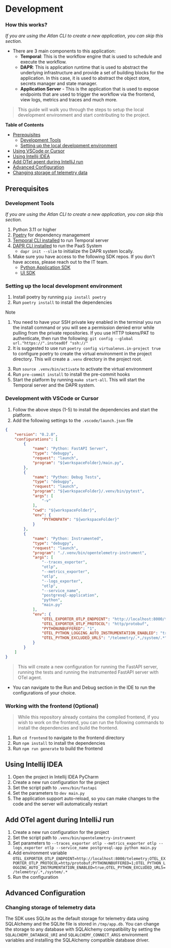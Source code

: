 # Development

### How this works?
_If you are using the Atlan CLI to create a new application, you can skip this section._
- There are 3 main components to this application:
    - **Temporal**: This is the workflow engine that is used to schedule and execute the workflow.
    - **DAPR**: This is application runtime that is used to abstract the underlying infrastructure and provide a set of building blocks for the application. In this case, it is used to abstract the object store, secrets manager and state manager.
    - **Application Server** - This is the application that is used to expose endpoints that are used to trigger the workflow via the frontend, view logs, metrics and traces and much more.


> This guide will walk you through the steps to setup the local development environment and start contributing to the project.

**Table of Contents**
- [Prerequisites](#prerequisites)
    - [Development Tools](#development-tools)
    - [Setting up the local development environment](#setting-up-the-local-development-environment)
- [Using VSCode or Cursor](#development-with-vscode-or-cursor)
- [Using Intellij IDEA](#using-intellij-idea)
- [Add OTel agent during IntelliJ run](#add-otel-agent-during-intellij-run)
- [Advanced Configuration](#advanced-configuration)
- [Changing storage of telemetry data](#changing-storage-of-telemetry-data)


## Prerequisites

### Development Tools
_If you are using the Atlan CLI to create a new application, you can skip this section._
1. Python 3.11 or higher
2. [Poetry](https://python-poetry.org/) for dependency management
3. [Temporal CLI installed](https://docs.temporal.io/docs/cli/) to run Temporal server
4. [DAPR CLI installed](https://docs.dapr.io/getting-started/install-dapr-cli/) to run the PaaS System
    - `dapr init --slim` to initialize the DAPR system locally.
5. Make sure you have access to the following SDK repos. If you don't have access, please reach out to the IT team.
   - [Python Application SDK](https://github.com/atlanhq/application-sdk)
   - [UI SDK](https://github.com/atlanhq/application-sdk)


### Setting up the local development environment
1. Install poetry by running `pip install poetry`
2. Run `poetry install` to install the dependencies
> [!NOTE]
> 1. You need to have your SSH private key enabled in the terminal you run the install command or you will see a permission denied error while pulling from the private repositories. If you use HTTP tokens/PAT to authenticate, then run the following:
    ```
    git config --global url."https://".insteadOf "ssh://"
    ```
> 2. It is suggested to use run `poetry config virtualenvs.in-project true` to configure poetry to create the virtual environment in the project directory. This will create a `.venv` directory in the project root.
3. Run `source .venv/bin/activate` to activate the virtual environment
4. Run `pre-commit install` to install the pre-commit hooks
5. Start the platform by running `make start-all`. This will start the Temporal server and the DAPR system.


### Development with VSCode or Cursor
1. Follow the above steps (1-5) to install the dependencies and start the platform.
2. Add the following settings to the `.vscode/launch.json` file
```json
{
    "version": "0.2.0",
    "configurations": [
        {
            "name": "Python: FastAPI Server",
            "type": "debugpy",
            "request": "launch",
            "program": "${workspaceFolder}/main.py",
        },
        {
            "name": "Python: Debug Tests",
            "type": "debugpy",
            "request": "launch",
            "program": "${workspaceFolder}/.venv/bin/pytest",
            "args": [
                "-v"
            ],
            "cwd": "${workspaceFolder}",
            "env": {
                "PYTHONPATH": "${workspaceFolder}"
            }
        },
        {
            "name": "Python: Instrumented",
            "type": "debugpy",
            "request": "launch",
            "program": "./.venv/bin/opentelemetry-instrument",
            "args": [
                "--traces_exporter",
                "otlp",
                "--metrics_exporter",
                "otlp",
                "--logs_exporter",
                "otlp",
                "--service_name",
                "postgresql-application",
                "python",
                "main.py"
            ],
            "env": {
                "OTEL_EXPORTER_OTLP_ENDPOINT": "http://localhost:8000/telemetry",
                "OTEL_EXPORTER_OTLP_PROTOCOL": "http/protobuf",
                "PYTHONUNBUFFERED": "1",
                "OTEL_PYTHON_LOGGING_AUTO_INSTRUMENTATION_ENABLED": "true",
                "OTEL_PYTHON_EXCLUDED_URLS": "/telemetry/.*,/system/.*"
            }
        }
    ]
}
```
> This will create a new configuration for running the FastAPI server, running the tests and running the instrumented FastAPI server with OTel agent.
- You can navigate to the Run and Debug section in the IDE to run the configurations of your choice.


### Working with the frontend (Optional)

> While this repository already contains the compiled frontend, if you wish to work on the frontend, you can run the following commands to install the dependencies and build the frontend.

1. Run `cd frontend` to navigate to the frontend directory
2. Run `npm install` to install the dependencies
3. Run `npm run generate` to build the frontend

## Using Intellij IDEA
1. Open the project in Intellij IDEA PyCharm
2. Create a new run configuration for the project
3. Set the script path to `.venv/bin/fastapi`
4. Set the parameters to `dev main.py`
5. The application support auto-reload, so you can make changes to the code and the server will automatically restart


## Add OTel agent during IntelliJ run
1. Create a new run configuration for the project
2. Set the script path to `.venv/bin/opentelemetry-instrument`
3. Set parameters to `--traces_exporter otlp --metrics_exporter otlp --logs_exporter otlp --service_name postgresql-app python main.py`
4. Add environment variable `OTEL_EXPORTER_OTLP_ENDPOINT=http://localhost:8000/telemetry;OTEL_EXPORTER_OTLP_PROTOCOL=http/protobuf;PYTHONUNBUFFERED=1;OTEL_PYTHON_LOGGING_AUTO_INSTRUMENTATION_ENABLED=true;OTEL_PYTHON_EXCLUDED_URLS=/telemetry/.*,/system/.*`
5. Run the configuration

## Advanced Configuration

### Changing storage of telemetry data
The SDK uses SQLite as the default storage for telemetry data using SQLAlchemy and the SQLite file is stored in `/tmp/app.db`.
You can change the storage to any database with SQLAlchemy compatibility by setting the `SQLALCHEMY_DATABASE_URI` and `SQLALCHEMY_CONNECT_ARGS` environment variables and installing the SQLAlchemy compatible database driver.

